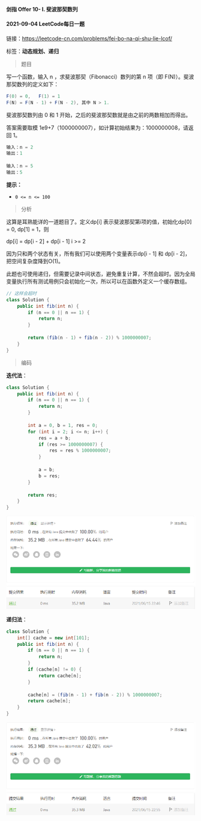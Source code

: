 #### 剑指 Offer 10- I. 斐波那契数列

#### 2021-09-04 LeetCode每日一题

链接：https://leetcode-cn.com/problems/fei-bo-na-qi-shu-lie-lcof/

标签：**动态规划、递归**

> 题目

写一个函数，输入 n ，求斐波那契（Fibonacci）数列的第 n 项（即 F(N)）。斐波那契数列的定义如下：

```java
F(0) = 0,   F(1) = 1
F(N) = F(N - 1) + F(N - 2), 其中 N > 1.
```

斐波那契数列由 0 和 1 开始，之后的斐波那契数就是由之前的两数相加而得出。

答案需要取模 1e9+7（1000000007），如计算初始结果为：1000000008，请返回 1。

```java
输入：n = 2
输出：1
    
输入：n = 5
输出：5
```

**提示：**

- `0 <= n <= 100`

> 分析

这算是耳熟能详的一道题目了。定义dp[i] 表示斐波那契第i项的值，初始化dp[0] = 0, dp[1] = 1，则

dp[i] = dp[i - 2] + dp[i - 1]    i >= 2

因为只和两个状态有关，所有我们可以使用两个变量表示dp[i - 1] 和 dp[i - 2]，把空间复杂度降到O(1)。

此题也可使用递归，但需要记录中间状态，避免重复计算，不然会超时。因为全局变量执行所有测试用例只会初始化一次，所以可以在函数外定义一个缓存数组。

```java
// 这样会超时
class Solution {
    public int fib(int n) {
        if (n == 0 || n == 1) {
            return n;
        }

        return (fib(n - 1) + fib(n - 2)) % 1000000007;
    }
}
```

> 编码

**迭代法**：

```java
class Solution {
    public int fib(int n) {
        if (n == 0 || n == 1) {
            return n;
        }

        int a = 0, b = 1, res = 0;
        for (int i = 2; i <= n; i++) {
            res = a + b;
            if (res >= 1000000007) {
                res = res % 1000000007;
            }

            a = b;
            b = res;
        }

        return res;
    }
}
```

![image-20210615224638264](剑指Offer10-I.斐波那契数列.assets/image-20210615224638264.png)

**递归法**：

```java
class Solution {
    int[] cache = new int[101];
    public int fib(int n) {
        if (n == 0 || n == 1) {
            return n;
        }
        if (cache[n] != 0) {
            return cache[n];
        }

        cache[n] = (fib(n - 1) + fib(n - 2)) % 1000000007;
        return cache[n];
    }
}
```

![image-20210615225645755](剑指Offer10-I.斐波那契数列.assets/image-20210615225645755.png)